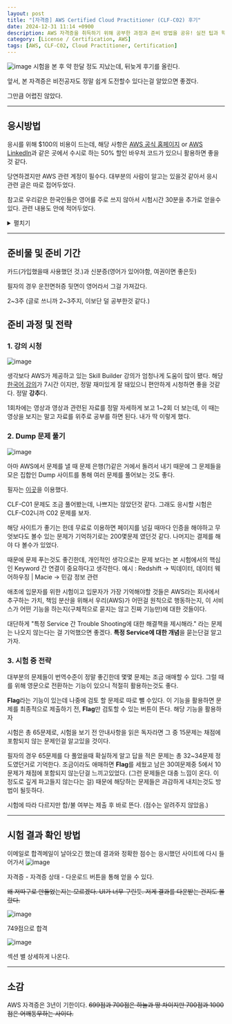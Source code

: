 ```yaml
---
layout: post
title: "[자격증] AWS Certified Cloud Practitioner (CLF-C02) 후기"
date: 2024-12-31 11:14 +0900
description: AWS 자격증을 취득하기 위해 공부한 과정과 준비 방법을 공유! 실전 팁과 학습 전략을 확인!
category: [License / Certification, AWS]
tags: [AWS, CLF-C02, Cloud Practitioner, Certification]
---
```


![image](https://github.com/user-attachments/assets/0eab2472-1a30-4a06-a5bd-79ac522e8a8f)
시험을 본 후 약 한달 정도 지났는데, 뒤늦게 후기를 올린다.

앞서, 본 자격증은 비전공자도 정말 쉽게 도전할수 있다는걸 알았으면 좋겠다.

그만큼 어렵진 않았다.

---

## 응시방법

응시를 위해 $100의 비용이 드는데, 해당 사항은 [AWS 공식 홈페이지](https://aws.amazon.com/ko/?nc2=h_lg) or [AWS LinkedIn](https://www.linkedin.com/company/amazon-web-services/posts/?feedView=all)과 같은 곳에서 수시로 하는 50% 할인 바우처 코드가 있으니 활용하면 좋을 것 같다.

당연하겠지만 AWS 관련 계정이 필수다.
대부분의 사람이 알고는 있을것 같아서 응시 관련 글은 따로 접어두었다.

참고로 우리같은 한국인들은 영어를 주로 쓰지 않아서 시험시간 30분을 추가로 얻을수 있다.
관련 내용도 안에 적어두었다.

<details markdown="1">
  <summary> 펼치기 </summary>

AWS 자격증 시험을 응시하기 위해 [AWS 응시 링크](https://aws.amazon.com/ko/certification/certification-prep/testing/)에 들어간다.

들어가면 아래와 같이 나오는데
![a](https://github.com/user-attachments/assets/c0d77914-0ae0-4c50-bc83-fe845a5df71b)

시험 예약을 누르자

![ㅁ](https://github.com/user-attachments/assets/2c2b9a45-ba69-40df-ad80-013ad70cad2f)

계정이 없으면 회원가입이 떴던거로 기억한다.
계정을 만들고 '계정으로 이동'을 누르면

![ㅁ](https://github.com/user-attachments/assets/4306553f-cb17-4161-8e06-225da8789889)

다음과 같은 창이 뜨는데, 한글부터 설정하자.

![ㅁㅁ](https://github.com/user-attachments/assets/5a5022ad-a4e5-44f5-84bb-30777e003feb)

시험 등록 - 시험 예약 - 승인하기 후 (난 이미 봐서 CLF 과목이 안뜬다.)
과목을 잘 선택하면 버튼이 [예약]으로 활성화 된다.

![ㄴ](https://github.com/user-attachments/assets/d88f90aa-0507-435f-82fc-59ea50cc798f)

온 / 오프라인으로 시험을 볼 수 있는데, 필자는 오프라인으로 선택했다.
온라인은 꽤나 까다롭게 웹캠으로 주변 상황을 체크한다고 한다.

이후 한국어로 잘 선택을 해주고 그대로 쭉쭉 진행하는데..
여기서부터 설명은 좀 무의미한게 그대로 진행하면 끝이다.

필자의 경우 시험 장소는 **HWG Testing Gangnam Center**를 골랐는데
나름 시설도 깔끔하고 시험을 치르기에는 문제가 전혀 없었다.

본인이 바우처 코드가 있다면 결제하기 직전, 코드를 입력하는 칸이 있다.
해당 칸에 입력하면 된다.

### 시험 추가시간 30분 확보 방법

![ㅁ](https://github.com/user-attachments/assets/19fa0737-a132-44b8-8329-88175093fc2b)
시험 등록 - 시험 편의 지원 - 편의지원 요청
을 통해 요청을 보내면 완료된다.

</details>

---

## 준비물 및 준비 기간

카드(가입했을때 사용했던 것.)과 신분증(영어가 있어야함, 여권이면 좋은듯)

필자의 경우 운전면허증 뒷면이 영어라서 그걸 가져갔다.

2~3주 (글로 쓰니까 2~3주지, 이보단 덜 공부한것 같다.)

## 준비 과정 및 전략

### 1. 강의 시청

![image](https://github.com/user-attachments/assets/b25acd2d-2b49-47b1-bfb4-51ffc6358c39)

생각보다 AWS가 제공하고 있는 Skill Builder 강의가 엄청나게 도움이 많이 됐다.
해당 [한국어 강의](https://explore.skillbuilder.aws/learn/course/13522/aws-cloud-practitioner-essentials-korean-hangug-eo-gang-ui)가 7시간 이지만, 정말 재미있게 잘 돼있으니 편안하게 시청하면 좋을 것같다. 정말 **강추**다.

1회차에는 영상과 영상과 관련된 자료를 정말 자세하게 보고
1~2회 더 보는데, 이 때는 영상을 보지는 말고 자료를 위주로 공부를 하면 된다. 내가 딱 이렇게 했다.

### 2. Dump 문제 풀기

![image](https://github.com/user-attachments/assets/1322316f-8556-430b-ad1a-4993b3bfcc0e)

아마 AWS에서 문제를 낼 때 문제 은행(?)같은 거에서 돌려서 내기 때문에 그 문제들을 모은 집합인 Dump 사이트를 통해 여러 문제를 풀어보는 것도 좋다.

필자는 [이곳](https://www.examtopics.com/exams/amazon/aws-certified-cloud-practitioner-clf-c02/)을 이용했다.

CLF-C01 문제도 조금 풀어봤는데, 나쁘지는 않았던것 같다.
그래도 응시할 시험은 CLF-C02니까 C02 문제를 보자.

해당 사이트가 좋기는 한데 무료로 이용하면 페이지를 넘길 때마다 인증을 해야하고
무엇보다도 볼수 있는 문제가 기억하기로는 200몇문제 였던것 같다.
나머지는 결제를 해야 다 볼수가 있었다.

때문에 문제 푸는것도 좋긴한데, 개인적인 생각으로는 문제 보다는
본 시험에서의 핵심인 Keyword 간 연결이 중요하다고 생각한다.
예시 : Redshift -> 빅데이터, 데이터 웨어하우징 | Macie -> 민감 정보 관련

애초에 입문자를 위한 시험이고 입문자가 가장 기억해야할 것들은 AWS라는 회사에서 추구하는 가치, 책임 분산을 위해서 우리(AWS)가 어떤걸 원칙으로 행동하는지, 이 서비스가 어떤 기능을 하는지(구체적으로 묻지는 않고 진짜 기능만)에 대한 것들이다.

대단하게 "특정 Service 간 Trouble Shooting에 대한 해결책을 제시해라." 라는 문제는 나오지 않는다는 걸 기억했으면 좋겠다. **특정 Service에 대한 개념**을 묻는단걸 알고가자.

### 3. 시험 중 전략

대부분의 문제들이 번역수준이 정말 좋긴한데
몇몇 문제는 조금 애매할 수 있다. 그럴 때를 위해 영문으로 전환하는 기능이 있으니 적절히 활용하는것도 좋다.

**Flag**라는 기능이 있는데 나중에 검토 할 문제로 따로 뺄 수있다. 이 기능을 활용하면 문제를 최종적으로 제출하기 전, **Flag**만 검토할 수 있는 버튼이 뜬다. 해당 기능을 활용하자

시험은 총 65문제로, 시험을 보기 전 안내사항을 읽은 독자라면 그 중 15문제는 채점에 포함되지 않는 문제인걸 알고있을 것이다.

필자의 경우 65문제를 다 풀었을때 확실하게 알고 답을 적은 문제는 총 32~34문제 정도였던거로 기억한다. 조금이라도 애매하면 **Flag**를 세웠고 남은 30여문제중 5에서 10문제가 채점에 포함되지 않는단걸 느끼고있었다. (그런 문제들은 대충 느낌이 온다. 이 정도로 깊게 파고들지 않는다는 걸)
때문에 해당하는 문제들은 과감하게 내치는것도 방법이 될듯하다.

시험에 따라 다르지만 합/불 여부는 제출 후 바로 뜬다. (점수는 알려주지 않았음.)

---

## 시험 결과 확인 방법

이메일로 합격메일이 날아오긴 했는데
결과와 정확한 점수는 응시했던 사이트에 다시 들어가서
![image](https://github.com/user-attachments/assets/619a26bd-8a21-489d-b5ea-2f2f44a37252)

자격증 - 자격증 상태 - 다운로드 버튼을 통해 얻을 수 있다.

~~왜 저따구로 만들었는지는 모르겠다. UI가 너무 구린듯. 저게 결과를 다운받는 건지도 몰랐다.~~

![image](https://github.com/user-attachments/assets/cb52e5c8-3efb-4c99-bf3a-ff573f521638)

749점으로 합격

![image](https://github.com/user-attachments/assets/fc07589d-aabc-4647-b79a-54afcbb1e707)

섹션 별 상세하게 나온다.

---

## 소감

AWS 자격증은 3년이 기한이다.
~~699점과 700점은 하늘과 땅 차이지만
700점과 1000점은 어깨동무하는 사이다.~~
